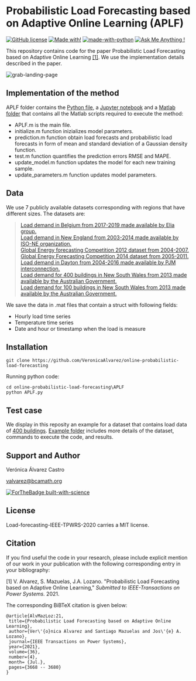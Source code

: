 # Probabilistic Load Forecasting based on Adaptive Online Learning (APLF)

[![GitHub license](https://img.shields.io/badge/License-MIT-blue)](https://github.com/VeronicaAlvarez/online-probabilistic-load-forecasting/blob/master/LICENSE) [![Made with!](https://img.shields.io/badge/Made%20with-MATLAB-red)](APLF/Matlab) [![made-with-python](https://img.shields.io/badge/Made%20with-Python-1f425f.svg)](APLF/APLF.py) [![Ask Me Anything !](https://img.shields.io/badge/Ask%20me-anything-1abc9c.svg)](#support-and-author)

This repository contains code for the paper Probabilistic Load Forecasting based on Adaptive Online Learning [[1]](#1). We use the implementation details described in the paper.

![grab-landing-page](docs/images/predictions.gif)

## Implementation of the method

APLF folder contains the [Python file](APLF/APLF.py), a [Jupyter notebook](APLF/APLF.ipynb) and a [Matlab folder](APLF/Matlab) that contains all the Matlab scripts required to execute the method:

* APLF.m is the main file.
* initialize.m function inizializes model parameters.
* prediction.m function obtain load forecasts and probabilistic load forecasts in form of mean and standard deviation of a Gaussian density function.
* test.m function quantifies the prediction errors RMSE and MAPE.
* update_model.m function updates the model for each new training sample.
* update_parameters.m function updates model parameters.

## Data

We use 7 publicly available datasets corresponding with regions that have different sizes. The datasets are:

> [Load demand in Belgium from 2017-2019 made available by Elia group.](https://www.elia.be/en/grid-data/data-download-page)  
[Load demand in New England from 2003-2014 made available by ISO-NE organization.](https://www.iso-ne.com/isoexpress/web/reports/load-and-demand/-/tree/historical-hourly-flows-and-limits)  
[Global Energy forecasting Competition 2012 dataset from 2004-2007.](http://blog.drhongtao.com/2016/07/gefcom2012-load-forecasting-data.html)  
[Global Energy Forecasting Competition 2014 dataset from 2005-2011.](http://blog.drhongtao.com/2017/03/gefcom2014-load-forecasting-data.html)  
[Load demand in Dayton from 2004-2016 made available by PJM interconnection.](https://www.pjm.com/markets-and-operations/data-dictionary.aspx)  
[Load demand for 400 buildings in New South Wales from 2013 made available by the Australian Government.](http://dx.doi.org/10.17632/zm4f727vvr.1#file-a01cdaa0-340d-4ebf-8fe5-c59a53d8f6b0)  
[Load demand for 100 buildings in New South Wales from 2013 made available by the Australian Government.](http://dx.doi.org/10.17632/zm4f727vvr.1#file-a01cdaa0-340d-4ebf-8fe5-c59a53d8f6b0)

We save the data in .mat files that contain a struct with following fields:

* Hourly load time series
* Temperature time series
* Date and hour or timestamp when the load is measure

## Installation

```console
git clone https://github.com/VeronicaAlvarez/online-probabilistic-load-forecasting
```

Running python code:
```console
cd online-probabilistic-load-forecasting\APLF
python APLF.py
```


## Test case

We display in this reposity an example for a dataset that contains load data of [400 buildings](https://data.mendeley.com/datasets/zm4f727vvr/1#file-a01cdaa0-340d-4ebf-8fe5-c59a53d8f6b0). [Example folder](/Example) includes more details of the dataset, commands to execute the code, and results.

## Support and Author

Verónica Álvarez Castro

valvarez@bcamath.org

[![ForTheBadge built-with-science](http://ForTheBadge.com/images/badges/built-with-science.svg)](https://github.com/VeronicaAlvarez)

## License 

Load-forecasting-IEEE-TPWRS-2020 carries a MIT license.

## Citation

If you find useful the code in your research, please include explicit mention of our work in your publication with the following corresponding entry in your bibliography:

<a id="1">[1]</a> 
V. Alvarez, S. Mazuelas, J.A. Lozano.
"Probabilistic Load Forecasting based on Adaptive Online Learning,"
*Submitted to IEEE-Transactions on Power Systems.* 2021.

The corresponding BiBTeX citation is given below:

```
@article{AlvMazLoz:21,
 title={Probabilistic Load Forecasting based on Adaptive Online Learning},
 author={Ver\'{o}nica Alvarez and Santiago Mazuelas and Jos\'{e} A. Lozano},
 journal={IEEE Transactions on Power Systems},
 year={2021},
 volume={36},
 number={4},
 month= {Jul.},
 pages={3668 -- 3680}
}
```

